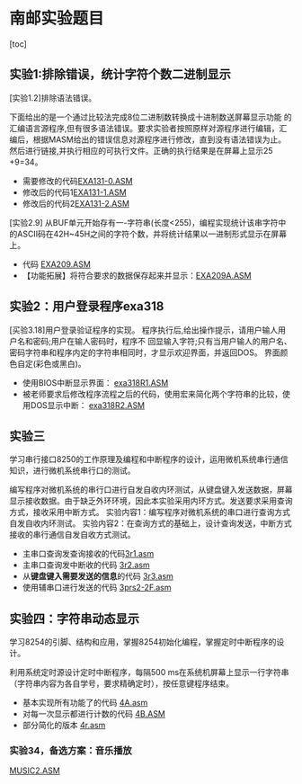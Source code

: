 # 南邮实验题目

[toc]

## 实验1:排除错误，统计字符个数二进制显示

[实验1.2]排除语法错误。

下面给出的是一个通过比较法完成8位二进制数转换成十进制数送屏幕显示功能
的汇编语言源程序,但有很多语法错误。要求实验者按照原样对源程序进行编辑，汇编后，根据MASM给出的错误信息对源程序进行修改，直到没有语法错误为止。然后进行链接,并执行相应的可执行文件。正确的执行结果是在屏幕上显示25 +9=34。

- 需要修改的代码[EXA131-0.ASM](实验一%20改错+统计字符个数/EXA131-0.asm)
- 修改后的代码1[EXA131-1.ASM](实验一%20改错+统计字符个数/EXA131-1.ASM)
- 修改后的代码2[EXA131-2.ASM](实验一%20改错+统计字符个数/EXA131-2.ASM)

[实验2.9] 从BUF单元开始存有一-字符串(长度<255)，编程实现统计该串字符中的ASCII码在42H~45H之间的字符个数，并将统计结果以一进制形式显示在屏幕上。

- 代码 [EXA209.ASM](实验一%20改错+统计字符个数/EXA209.ASM)
- 【功能拓展】将符合要求的数据保存起来并显示：[EXA209A.ASM](实验一%20改错+统计字符个数/EXA209A.ASM)

## 实验2：用户登录程序exa318

[买验3.18]用户登录验证程序的实现。
程序执行后,给出操作提示，请用户输人用户名和密码;用户在输人密码时，程序不
回显输入字符;只有当用户输人的用户名、 密码字符串和程序内定的字符串相同时，才显示欢迎界面，并返回DOS。 界面颜色自定(彩色或黑白)。

- 使用BIOS中断显示界面： [exa318R1.ASM](实验二%20用户登录程序\exa318R1.ASM)
- 被老师要求后修改程序流程之后的代码，使用宏来简化两个字符串的比较，使用DOS显示中断： [exa318R2.ASM](实验二%20用户登录程序\exa318R2.ASM)

## 实验三

学习串行接口8250的工作原理及编程和中断程序的设计，运用微机系统串行通信知识，进行微机系统串行口的测试。

编写程序对微机系统的串行口进行自发自收内环测试，从键盘键入发送数据，屏幕显示接收数据。由于缺乏外环环境，因此本实验采用内环方式。发送要求采用查询方式，接收采用中断方式。
实验内容1：编写程序对微机系统的串口进行查询方式自发自收内环测试。
实验内容2：在查询方式的基础上，设计查询发送，中断方式接收的串行通信自发自收方式测试。

- 主串口查询发查询接收的代码[3r1.asm](实验三%20串口通信8250/3r1.asm)
- 主串口查询发中断收的代码 [3r2.asm](实验三%20串口通信8250/3r2.asm)
- 从**键盘键入需要发送的信息**的代码 [3r3.asm](实验三%20串口通信8250/3r3.asm)
- 使用辅串口进行发送的代码 [3prs2-2F.asm](实验三%20串口通信8250/3prs2-2F.asm)

## 实验四：字符串动态显示

学习8254的引脚、结构和应用，掌握8254初始化编程，掌握定时中断程序的设计。

利用系统定时源设计定时中断程序，每隔500 ms在系统机屏幕上显示一行字符串（字符串内容为各自学号，要求精确定时），按任意键程序结束。

- 基本实现所有功能了的代码 [4A.asm](实验四%20计时8255/4A.asm)
- 对每一次显示都进行计数的代码 [4B.ASM](实验四%20计时8255/4B.ASM)
- 部分简化的版本 [4r.asm](实验四%20计时8255/4r.asm)

### 实验34，备选方案：音乐播放

 [MUSIC2.ASM](MUSIC2.ASM)
